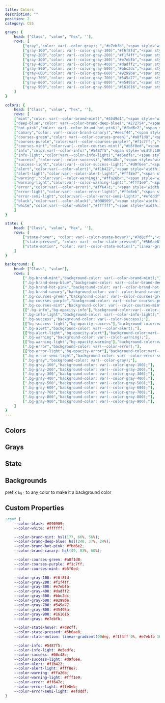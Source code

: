 ```yaml
---
title: Colors
description: ""
position: 2
category: CSS

grays: {
	head: ["Class", "value", "hex", ''],
	rows: [
		["gray","color: var(--color-gray); ","#e7ebfb","<span style='width: 100px; height: 25px; background: #e7ebfb;'></span>"],
		["gray-100","color: var(--color-gray-100)","#f6f8fd","<span style='width: 100px; height: 25px; background: #f6f8fd;'></span>"],
		["gray-200","color: var(--color-gray-200)","#f1f4ff","<span style='width: 100px; height: 25px; background: #f1f4ff;'></span>"],
		["gray-300","color: var(--color-gray-300)","#e7ebfb","<span style='width: 100px; height: 25px; background: #e7ebfb;'></span>"],
		["gray-400","color: var(--color-gray-400)","#dadff2","<span style='width: 100px; height: 25px; background: #dadff2;'></span>"],
		["gray-500","color: var(--color-gray-500)","#bbc2dc","<span style='width: 100px; height: 25px; background: #bbc2dc;'></span>"],
		["gray-600","color: var(--color-gray-600)","#9299be","<span style='width: 100px; height: 25px; background: #9299be;'></span>"],
		["gray-700","color: var(--color-gray-700)","#545a77","<span style='width: 100px; height: 25px; background: #545a77;'></span>"],
		["gray-800","color: var(--color-gray-800)","#45495a","<span style='width: 100px; height: 25px; background: #45495a;'></span>"],
		["gray-900","color: var(--color-gray-900)","#161616","<span style='width: 100px; height: 25px; background: #161616;'></span>"]
	]
}

colors: {
	head: ["Class", "value", "hex", ''],
	rows: [
	["mint","color: var(--color-brand-mint)","#45d9d1","<span style='width: 100px; height: 25px; background: hsl(177, 66%, 56%);'></span>"],
	["deep-blue","color: var(--color-brand-deep-blue)","#272754","<span style='width: 100px; height: 25px; background: hsl(240, 37%, 24%);'></span>"],
	["hot-pink","color: var(--color-brand-hot-pink)","#fbd6e2","<span style='width: 100px; height: 25px; background: #fbd6e2;;'></span>"],
	["canary","color: var(--color-brand-canary)","#eecf44","<span style='width: 100px; height: 25px; background: hsl(49, 83%, 60%);'></span>"],
	["courses-green","color: var(--color-courses-green)","#a0f1d8","<span style='width: 100px; height: 25px; background: #a0f1d8;'></span>"],
	["courses-purple","color:var(--color-courses-purple)","#f1c7ff;","<span style='width:100px;height:25px;background: #f1c7ff;;'></span>"],
	["courses-mint","color:var(--color-courses-mint)","#b5f0ed","<span style='width:100px;height:25px;background: #b5f0ed;'></span>"],
	["info","color:var(--color-info)","#5487f5","<span style='width:100px;height:25px;background: #5487f5;'></span>"],
	["info-light","color:var(--color-info-light)","#e5edfe","<span style='width:100px;height:25px;background: #e5edfe;'></span>"],
	["success","color:var(--color-success)","#00c48c","<span style='width:100px;height:25px;background: #00c48c;'></span>"],
	["success-light","color:var(--color-success-light)","#d9f6ee","<span style='width:100px;height:25px;background: #d9f6ee;'></span>"],
	["alert","color:var(--color-alert)","#f1b422","<span style='width:100px;height:25px;background: #f1b422;'></span>"],
	["alert-light","color:var(--color-alert-light)","#fff8e7","<span style='width:100px;height:25px;background: #fff8e7;'></span>"],
	["warning","color:var(--color-warning)","#ffa26b<","<span style='width:100px;height:25px;background: #ffa26b;'></span>"],
	["warning-light","color:var(--color-warning-light)","#fff1e9","<span style='width:100px;height:25px;background: #fff1e9;'></span>"],
	["error","color:var(--color-error)","#ff647c;","<span style='width:100px;height:25px;background: #ff647c;'></span>"],
	["error-light","color:var(--color-error-light)","#ffe8eb","<span style='width:100px;height:25px;background: #ffe8eb;'></span>"],
	["error-semi-light","color:var(--color-error-semi-light)","#efdddf","<span style='width:100px;height:25px;background: #efdddf;'></span>"],
	["black","color:var(--color-black)","#090909","<span style='width:100px;height:25px;background: #090909;'></span>"],
	["white","color:var(--color-white)","#ffffff","<span style='width:100px;height:25px;background: #fffff;'></span>"],
	]
}

state: {
	head: ["Class", "value", "hex", ''],
	rows: [
		["state-hover", "color: var(--color-state-hover)","#7d8cff","<span style='width:100px;height:25px;background: #7d8cff;'></span>" ],
		["state-pressed", "color: var(--color-state-pressed)","#5b6ae8","<span style='width:100px;height:25px;background: #5b6ae8;'></span>" ],
		["state-motion", "color: var(--color-state-motion)","linear-gradient(90deg, #f1f4ff 0%, #e7ebfb 100%);","<span style='width:100px;height:25px;background: linear-gradient(90deg, #f1f4ff 0%, #e7ebfb 100%);;'></span>" ]
	]
}

background: {
	head: ["Class", "value"],
	rows: [
		[".bg-brand-mint","background-color: var(--color-brand-mint);"],
		[".bg-brand-deep-blue","background-color: var(--color-brand-deep-blue);"],
		[".bg-brand-hot-pink","background-color: var(--color-brand-hot-pink);"],
		[".bg-brand-canary","background-color: var(--color-brand-canary);"],
		[".bg-courses-green","background-color: var(--color-courses-green);"],
		[".bg-courses-purple","background-color: var(--color-courses-purple);"],
		[".bg-courses-mint","background-color: var(--color-courses-mint);"],
		[[".bg-info","bg-opacity-info"],"background-color:var(--color-info);"],
		[".bg-info-light","background-color: var(--color-info-light);"],
		[".bg-success","background-color: var(--color-success);"],
		[["bg-success-light","bg-opacity-success"],"background-color:var(--color-success-light);"],
		[".bg-alert","background-color: var(--color-alert);"],
		[["bg-alert-light","bg-opacity-alert"],"background-color:var(--color-alert-light);"],
		[".bg-warning","background-color: var(--color-warning);"],
		[["bg-warning-light","bg-opacity-warning"],"background-color:var(--color-warning-light);"],
		[".bg-error","background-color: var(--color-error);"],
		[["bg-error-light","bg-opacity-error"],"background-color:var(--color-error-light);"],
		[".bg-error-semi-light","background-color: var(--color-error-semi-light);"],
		[".bg-gray","background-color: var(--color-gray);"],
		[".bg-gray-100","background-color: var(--color-gray-100);"],
		[".bg-gray-200","background-color: var(--color-gray-200);"],
		[".bg-gray-300","background-color: var(--color-gray-300);"],
		[".bg-gray-400","background-color: var(--color-gray-400);"],
		[".bg-gray-500","background-color: var(--color-gray-500);"],
		[".bg-gray-600","background-color: var(--color-gray-600);"],
		[".bg-gray-700","background-color: var(--color-gray-700);"],
		[".bg-gray-800","background-color: var(--color-gray-800);"],
		[".bg-gray-900","background-color: var(--color-gray-900);"],
	]
}
---
```


## Colors

<c-table pn="colors"></c-table>

## Grays

<c-table pn="grays"></c-table>

## State

<c-table pn="state"></c-table>

## Backgrounds

prefix `bg-` to any color to make it a background color

<c-table pn="background"></c-table>

## Custom Properties

```css
:root {
	--color-black: #090909;
	--color-white: #ffffff;

	--color-brand-mint: hsl(177, 66%, 56%);
	--color-brand-deep-blue: hsl(240, 37%, 24%);
	--color-brand-hot-pink: #fbd6e2;
	--color-brand-canary: hsl(49, 83%, 60%);

	--color-courses-green: #a0f1d8;
	--color-courses-purple: #f1c7ff;
	--color-courses-mint: #b5f0ed;

	--color-gray-100: #f6f8fd;
	--color-gray-200: #f1f4ff;
	--color-gray-300: #e7ebfb;
	--color-gray-400: #dadff2;
	--color-gray-500: #bbc2dc;
	--color-gray-600: #9299be;
	--color-gray-700: #545a77;
	--color-gray-800: #45495a;
	--color-gray-900: #161616;
	--color-gray: #e7ebfb;

	--color-state-hover: #7d8cff;
	--color-state-pressed: #5b6ae8;
	--color-state-motion: linear-gradient(90deg, #f1f4ff 0%, #e7ebfb 100%);

	--color-info: #5487f5;
	--color-info-light: #e5edfe;
	--color-success: #00c48c;
	--color-success-light: #d9f6ee;
	--color-alert: #f1b422;
	--color-alert-light: #fff8e7;
	--color-warning: #ffa26b;
	--color-warning-light: #fff1e9;
	--color-error: #ff647c;
	--color-error-light: #ffe8eb;
	--color-error-semi-light: #efdddf;
}
```
